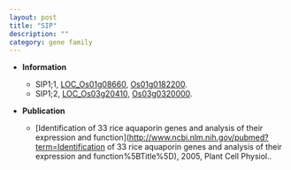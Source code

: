 ```yaml
---
layout: post
title: "SIP"
description: ""
category: gene family
---
```


* **Information**  
    + SIP1;1, [LOC_Os01g08660](http://rice.plantbiology.msu.edu/cgi-bin/ORF_infopage.cgi?orf=LOC_Os01g08660), [Os01g0182200](http://rapdb.dna.affrc.go.jp/viewer/gbrowse_details/irgsp1?name=Os01g0182200).
    + SIP1;2, [LOC_Os03g20410](http://rice.plantbiology.msu.edu/cgi-bin/ORF_infopage.cgi?orf=LOC_Os03g20410), [Os03g0320000](http://rapdb.dna.affrc.go.jp/viewer/gbrowse_details/irgsp1?name=Os03g0320000).

* **Publication**  
    + [Identification of 33 rice aquaporin genes and analysis of their expression and function](http://www.ncbi.nlm.nih.gov/pubmed?term=Identification of 33 rice aquaporin genes and analysis of their expression and function%5BTitle%5D), 2005, Plant Cell Physiol..


